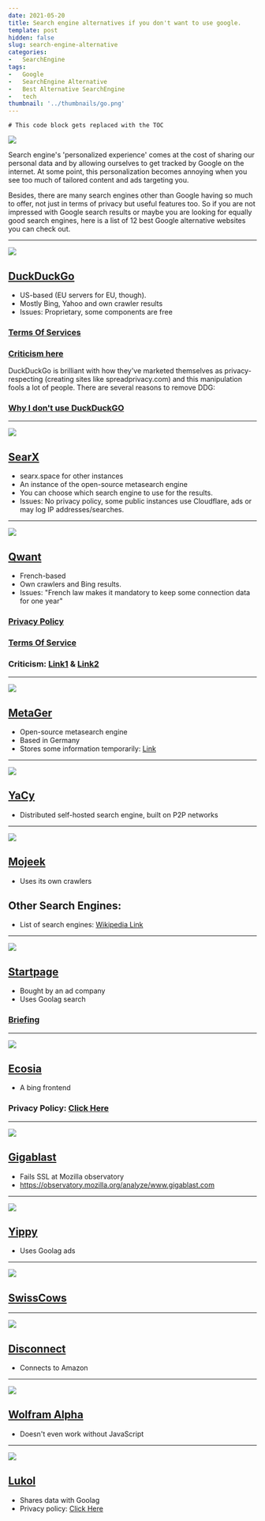 ```yaml
---
date: 2021-05-20
title: Search engine alternatives if you don't want to use google.
template: post
hidden: false
slug: search-engine-alternative
categories:
-   SearchEngine
tags:
-   Google
-   SearchEngine Alternative
-   Best Alternative SearchEngine
-   tech
thumbnail: '../thumbnails/go.png'
---
```

<!-- more -->

```toc
# This code block gets replaced with the TOC
```

![](../images/post-images/search-engine-alternative/go.jpg)

Search engine's 'personalized experience' comes at the cost of sharing our personal data and by allowing ourselves to get tracked by Google on the internet. At some point, this personalization becomes annoying when you see too much of tailored content and ads targeting you.
<!-- more -->
Besides, there are many search engines other than Google having so much to offer, not just in terms of privacy but useful features too. So if you are not impressed with Google search results or maybe you are looking for equally good search engines, here is a list of 12 best Google alternative websites you can check out.
______________________________________________________________________________________________________
![](../images/post-images/search-engine-alternative/duck.png)
## [DuckDuckGo](https://duckduckgo.com/) 
* US-based (EU servers for EU, though).
* Mostly Bing, Yahoo and own crawler results 
* Issues: Proprietary, some components are free
### [Terms Of Services](https://tosdr.org/#duckduckgo)  
### [Criticism here](https://gitlab.com/prism-break/prism-break/-/issues/2143) 
DuckDuckGo is brilliant with how they've marketed themselves as privacy-respecting (creating sites like spreadprivacy.com) and this manipulation fools a lot of people.  There are several reasons to remove DDG:
### [Why I don't use DuckDuckGO](https://www.reddit.com/comments/aqz3q8)
<!-- more -->
______________________________________________________________________________________________________
![](../images/post-images/search-engine-alternative/sear.png)
## [SearX](https://searx.xyz/)
* searx.space for other instances
* An instance of the open-source metasearch engine
* You can choose which search engine to use for the results.
* Issues: No privacy policy, some public instances use Cloudflare, ads or may log IP addresses/searches.
______________________________________________________________________________________________________
![](../images/post-images/search-engine-alternative/q.png)
## [Qwant](https://www.qwant.com/)
* French-based
* Own crawlers and Bing results.
* Issues: "French law makes it mandatory to keep some connection data for one year" 
### [Privacy Policy](https://about.qwant.com/legal/privacy/)
### [Terms Of Service](https://tosdr.org/#qwant)
### Criticism: [Link1](https://www.reddit.com/r/privacy/comments/bstxms/qwants_future_regarding_ethics/) & [Link2](https://forum.vivaldi.net/topic/35097/ethics-a-heavy-suspicion-towards-the-qwant-search-engine)
______________________________________________________________________________________________________
![](../images/post-images/search-engine-alternative/ger.png)
## [MetaGer](https://metager.org/)
* Open-source metasearch engine
* Based in Germany
* Stores some information temporarily: [Link](https://metager.org/datenschutz)
______________________________________________________________________________________________________
![](../images/post-images/search-engine-alternative/ya.png)
## [YaCy](https://yacy.net/)
* Distributed self-hosted search engine, built on P2P networks
______________________________________________________________________________________________________
![](../images/post-images/search-engine-alternative/mo.png)
## [Mojeek](https://www.mojeek.com/)
* Uses its own crawlers

## Other Search Engines:
* List of search engines: [Wikipedia Link](https://en.m.wikipedia.org/wiki/List_of_search_engines)
______________________________________________________________________________________________________
![](../images/post-images/search-engine-alternative/star.png)
## [Startpage](https://startpage.com/)
* Bought by an ad company
* Uses Goolag search 
### [Briefing](https://restoreprivacy.com/startpage-system1-privacy-one-group)
______________________________________________________________________________________________________
![](../images/post-images/search-engine-alternative/eco.png)
## [Ecosia](https://www.ecosia.org/)
* A bing frontend 
### Privacy Policy: [Click Here](https://info.ecosia.org/privacy#privacy-faq-item-6)
______________________________________________________________________________________________________
![](../images/post-images/search-engine-alternative/last.png)
## [Gigablast](https://gigablast.com/)
* Fails SSL at Mozilla observatory
* https://observatory.mozilla.org/analyze/www.gigablast.com
______________________________________________________________________________________________________
![](../images/post-images/search-engine-alternative/yi.png)
## [Yippy](https://yippy.com/)
* Uses Goolag ads
______________________________________________________________________________________________________
![](../images/post-images/search-engine-alternative/swiss.png)
## [SwissCows](https://swisscows.com/)
______________________________________________________________________________________________________
![](../images/post-images/search-engine-alternative/dis.png)
## [Disconnect](https://search.disconnect.me/)
* Connects to Amazon
______________________________________________________________________________________________________
![](../images/post-images/search-engine-alternative/wolf.png)
## [Wolfram Alpha](https://www.wolframalpha.com/)
* Doesn't even work without JavaScript
______________________________________________________________________________________________________
![](../images/post-images/search-engine-alternative/lu.png)
## [Lukol](https://www.lukol.com/)
* Shares data with Goolag
* Privacy policy: [Click Here](https://www.lukol.com/privacy.php)